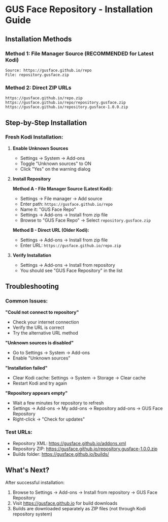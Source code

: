 # GUS Face Repository - Installation Guide

## Installation Methods

### Method 1: File Manager Source (RECOMMENDED for Latest Kodi)
```
Source: https://gusface.github.io/repo
File: repository.gusface.zip
```

### Method 2: Direct ZIP URLs
```
https://gusface.github.io/repo.zip
https://gusface.github.io/repo/repository.gusface.zip
https://gusface.github.io/repository.gusface-1.0.0.zip
```

## Step-by-Step Installation

### Fresh Kodi Installation:

1. **Enable Unknown Sources**
   - Settings → System → Add-ons
   - Toggle "Unknown sources" to ON
   - Click "Yes" on the warning dialog

2. **Install Repository**
   
   **Method A - File Manager Source (Latest Kodi):**
   - Settings → File manager → Add source
   - Enter path: `https://gusface.github.io/repo`
   - Name it: "GUS Face Repo"
   - Settings → Add-ons → Install from zip file
   - Browse to "GUS Face Repo" → Select `repository.gusface.zip`
   
   **Method B - Direct URL (Older Kodi):**
   - Settings → Add-ons → Install from zip file
   - Enter URL: `https://gusface.github.io/repo.zip`

3. **Verify Installation**
   - Settings → Add-ons → Install from repository
   - You should see "GUS Face Repository" in the list

## Troubleshooting

### Common Issues:

**"Could not connect to repository"**
- Check your internet connection
- Verify the URL is correct
- Try the alternative URL method

**"Unknown sources is disabled"**
- Go to Settings → System → Add-ons
- Enable "Unknown sources"

**"Installation failed"**  
- Clear Kodi cache: Settings → System → Storage → Clear cache
- Restart Kodi and try again

**"Repository appears empty"**
- Wait a few minutes for repository to refresh
- Settings → Add-ons → My add-ons → Repository add-ons → GUS Face Repository
- Right-click → "Check for updates"

### Test URLs:
- Repository XML: https://gusface.github.io/addons.xml
- Repository ZIP: https://gusface.github.io/repository.gusface-1.0.0.zip
- Builds folder: https://gusface.github.io/builds/

## What's Next?

After successful installation:
1. Browse to Settings → Add-ons → Install from repository → GUS Face Repository
2. Visit https://gusface.github.io for build downloads
3. Builds are downloaded separately as ZIP files (not through Kodi repository system)